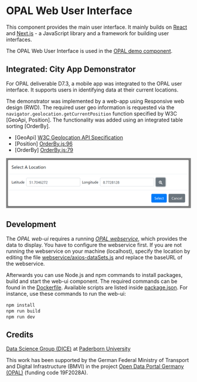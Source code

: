 # OPAL Web User Interface

This component provides the main user interface.
It mainly builds on [React](https://reactjs.org/) and [Next.js](https://nextjs.org/) - a JavaScript library and a framework for building user interfaces.

The OPAL Web User Interface is used in the [OPAL demo component](https://github.com/projekt-opal/demo).


## Integrated: City App Demonstrator 

For OPAL deliverable D7.3, a mobile app was integrated to the OPAL user interface. It supports users in identifying data at their current locations.

The demonstrator was implemented by a web-app using Responsive web design (RWD).
The required user geo information is requested via the `navigator.geolocation.getCurrentPosition` function specified by W3C [GeoApi, Position].
The functionality was added using an integrated table sorting [OrderBy].

* [GeoApi] [W3C Geolocation API Specification](https://w3c.github.io/geolocation-api/)
* [Position] [OrderBy.js:96](src/components/report/datasets/dataset/OrderBy.js#L96)
* [OrderBy] [OrderBy.js:79](src/components/report/datasets/dataset/OrderBy.js#L79)

![Location selection](doc/location.png)

## Development

The *OPAL web-ui* requires a running *[OPAL webservice](https://github.com/projekt-opal/web-service)*, which provides the data to display.
You have to configure the webservice first.
If you are not running the webservice on your machine (localhost), specify the location by editing the file [webservice/axios-dataSets.js](webservice/axios-dataSets.js) and replace the baseURL of the webservice.

Afterwards you can use Node.js and npm commands to install packages, build and start the web-ui component. The required commands can be found in the [Dockerfile](Dockerfile). Available scripts are listed inside [package.json](package.json).
For instance, use these commands to run the web-ui:

```
npm install
npm run build
npm run dev
```

## Credits

[Data Science Group (DICE)](https://dice-research.org/) at [Paderborn University](https://www.uni-paderborn.de/)

This work has been supported by the German Federal Ministry of Transport and Digital Infrastructure (BMVI) in the project [Open Data Portal Germany (OPAL)](http://projekt-opal.de/) (funding code 19F2028A).
  